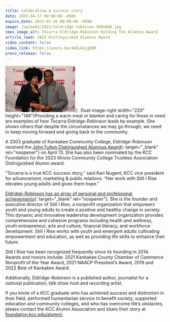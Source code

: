 ```yaml
---
title: Celebrating a success story
date: 2023-04-17 00:00:00 -0500
expire_date: 2023-05-26 00:00:00 -0500
image: /uploads/2022/teldridge-robinson-580x668.jpg
news_image_alt: Tocarra Eldridge-Robinson holding the Alumnus Award
article_lead: 2023 Distinguished Alumnus Award
video_content: false
video_link: https://youtu.be/4d2LkGjg5bM
press_release: false
---
```

![](/uploads/2022/teldridge-robinson-and-arobinson-220x146.jpg){: .float-image-right width="220" height="146"}Providing a warm meal or blanket and caring for those in need are examples of how Tocarra Eldridge-Robinson leads by example. She shows others that despite the circumstances we may go through, we need to keep moving forward and giving back to the community.

A 2003 graduate of Kankakee Community College, Eldridge-Robinson received the [John Fulton Distinguished Alumnus Award](https://foundation.kcc.edu/alumni/distinguished-alumni-award/){: target="_blank" rel="noopener"} on April 13. She has also been nominated by the KCC Foundation for the 2023 Illinois Community College Trustees Association Distinguished Alumni award.

“Tocarra is a true KCC success story,” said Kari Nugent, KCC vice president for advancement, marketing & public relations. “Her work with Still I Rise elevates young adults and gives them hope.”

[Eldridge-Robinson has an array of personal and professional achievements](https://youtu.be/wmUq9KP8vYU){: target="_blank" rel="noopener"}. She is the founder and executive director of Still I Rise, a nonprofit organization that empowers youth and young adults to create a positive and healthy change in society. This dynamic and innovative leadership development organization provides comprehensive and cohesive programs including health and wellness, youth entrepreneur, arts and culture, financial literacy, and workforce development. Still I Rise works with youth and emergent adults cultivating empowerment and education, as well as providing life skills to enhance their future.

Still I Rise has been recognized frequently since its founding in 2014. Awards and honors include: 2021 Kankakee County Chamber of Commerce Nonprofit of the Year Award, 2021 NAACP President’s Award, 2019 and 2022 Best of Kankakee Award.

Additionally, Eldridge-Robinson is a published author, journalist for a national publication, talk show host and recording artist.

If you know of a KCC graduate who has achieved success and distinction in their field, performed humanitarian service to benefit society, supported education and community colleges, and who has overcome life’s obstacles, please contact the KCC Alumni Association and share their story at [foundation.kcc.edu/alumni/](https://foundation.kcc.edu/alumni/).